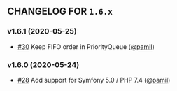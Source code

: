 ## CHANGELOG FOR `1.6.x`

### v1.6.1 (2020-05-25)

- [#30](https://github.com/Sylius/SyliusFixturesBundle/issues/30) Keep FIFO order in PriorityQueue ([@pamil](https://github.com/pamil))

### v1.6.0 (2020-05-24)

- [#28](https://github.com/Sylius/SyliusFixturesBundle/issues/28) Add support for Symfony 5.0 / PHP 7.4 ([@pamil](https://github.com/pamil))
